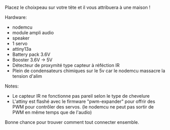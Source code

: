 
Placez le choixpeau sur votre tête et il vous attribuera à une maison !

Hardware:
- nodemcu
- module ampli audio
- speaker
- 1 servo
- attiny13a
- Battery pack 3.6V
- Booster 3.6V -> 5V
- Détecteur de proxymité type capteur à réféction IR
- Plein de condensateurs chimiques sur le 5v car le nodemcu massacre la tension d'alim

Notes:
- Le capteur IR ne fonctionne pas pareil selon le type de chevelure
- L'attiny est flashé avec le firmware "pwm-expander" pour offrir des PWM pour contrôler des servos. (le nodemcu ne peut pas sortir de PWM en même temps que de l'audio)

Bonne chance pour trouver comment tout connecter ensemble.
